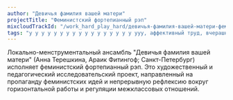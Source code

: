 ```yaml
---
author: "Девичья фамилия вашей матери"
projectTitle: "Феминистский фортепианный рэп"
mixcloudTrackId: "/work_hard_play_hard/девичья-фамилия-вашей-матери-феминистский-фортепианный-рэп/"
tags: "у у у у у у у у у у у у у у у у у ууу, аффективный труд, вчерашний неотчужденный праздник, желание, практики самих себя, рассеянная коллективность, социальная хореография, политический танцпол, террор родства, протоколы самоорганизации, ритм, вирус заботы, повторение"
---
```

Локально-менструментальный ансамбль "Девичья фамилия вашей матери" (Анна Терешкина, Араик Фитингоф; Санкт-Петербург) исполняет феминистский фортепианный рэп. Это художественный и педагогический исследовательский проект, направленный на пропаганду феминистских идей и непрерывную рефлексию вокруг горизонтальной работы и регуляции межклассовых отношений.
